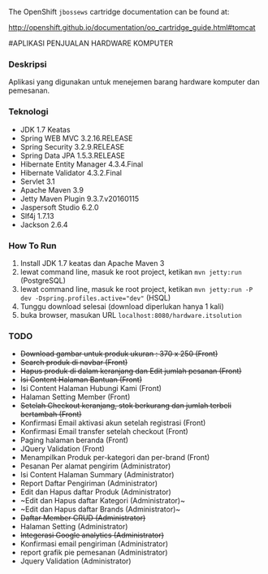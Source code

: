 The OpenShift `jbossews` cartridge documentation can be found at:

http://openshift.github.io/documentation/oo_cartridge_guide.html#tomcat

#APLIKASI PENJUALAN HARDWARE KOMPUTER

### Deskripsi
Aplikasi yang digunakan untuk menejemen barang hardware komputer dan pemesanan.

### Teknologi
* JDK 1.7 Keatas
* Spring WEB MVC 3.2.16.RELEASE
* Spring Security 3.2.9.RELEASE
* Spring Data JPA 1.5.3.RELEASE
* Hibernate Entity Manager 4.3.4.Final
* Hibernate Validator 4.3.2.Final
* Servlet 3.1
* Apache Maven 3.9
* Jetty Maven Plugin 9.3.7.v20160115
* Jaspersoft Studio 6.2.0
* Slf4j 1.7.13
* Jackson 2.6.4

### How To Run
1. Install JDK 1.7 keatas dan Apache Maven 3
2. lewat command line, masuk ke root project, ketikan `mvn jetty:run` (PostgreSQL)
3. lewat command line, masuk ke root project, ketikan `mvn jetty:run -P dev -Dspring.profiles.active="dev"` (HSQL)
4. Tunggu download selesai (download diperlukan hanya 1 kali)
5. buka browser, masukan URL `localhost:8080/hardware.itsolution`

### TODO
* ~~Download gambar untuk produk ukuran : 370 x 250 (Front)~~
* ~~Search produk di navbar (Front)~~
* ~~Hapus produk di dalam keranjang dan Edit jumlah pesanan (Front)~~
* ~~Isi Content Halaman Bantuan (Front)~~
* Isi Content Halaman Hubungi Kami (Front)
* Halaman Setting Member (Front)
* ~~Setelah Checkout keranjang, stok berkurang dan jumlah terbeli bertambah (Front)~~
* Konfirmasi Email aktivasi akun setelah registrasi (Front)
* Konfirmasi Email transfer setelah checkout (Front)
* Paging halaman beranda (Front)
* JQuery Validation (Front)
* Menampilkan Produk per-kategori dan per-brand (Front)
* Pesanan Per alamat pengirim (Administrator)
* Isi Content Halaman Summary (Administrator)
* Report Daftar Pengiriman (Administrator)
* Edit dan Hapus daftar Produk (Administrator)
* ~Edit dan Hapus daftar Kategori (Administrator)~
* ~Edit dan Hapus daftar Brands (Administrator)~
* ~~Daftar Member CRUD (Administrator)~~
* Halaman Setting (Administrator)
* ~~Integerasi Google analytics (Administrator)~~
* Konfirmasi email pengiriman (Administrator)
* report grafik pie pemesanan (Administrator)
* Jquery Validation (Administrator)
